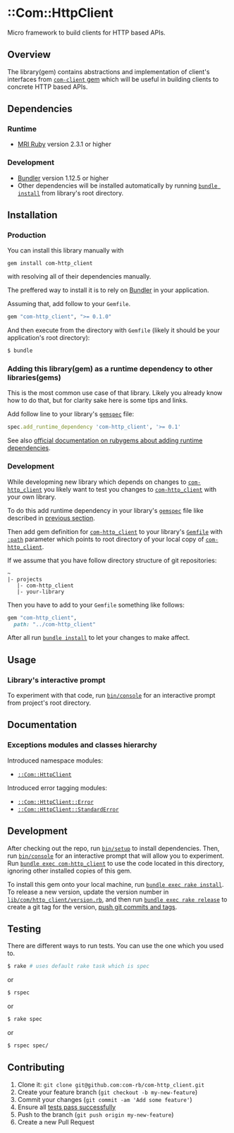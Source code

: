 # ::Com::HttpClient

Micro framework to build clients for HTTP based APIs.

## Overview

The library(gem) contains abstractions and implementation of client's interfaces
from [`com-client` gem](https://github.com/com-rb/com-client) which will be
useful in building clients to concrete HTTP based APIs.

## Dependencies

### Runtime

* [MRI Ruby](https://www.ruby-lang.org/) version 2.3.1 or higher

### Development

* [Bundler](http://bundler.io/) version 1.12.5 or higher
* Other dependencies will be installed automatically by running
  [`bundle install`](http://bundler.io/v1.11/bundle_install.html) from
  library's root directory.

## Installation

### Production

You can install this library manually with

```
gem install com-http_client
```

with resolving all of their dependencies manually.

The preffered way to install it is to rely on [Bundler](http://bundler.io/) in
your application.

Assuming that, add follow to your `Gemfile`.

```ruby
gem "com-http_client", ">= 0.1.0"
```

And then execute from the directory with `Gemfile` (likely it should be your
application's root directory):

```bash
$ bundle
```

### Adding this library(gem) as a runtime dependency to other libraries(gems)

This is the most common use case of that library.
Likely you already know how to do that, but for clarity sake here is some tips and links.

Add follow line to your library's [`gemspec`](http://guides.rubygems.org/specification-reference/) file:

```ruby
spec.add_runtime_dependency 'com-http_client', '>= 0.1'
```

See also [official documentation on rubygems about adding runtime dependencies](http://guides.rubygems.org/specification-reference/#add_runtime_dependency).

### Development

While developming new library which depends on changes to [`com-http_client`](https://github.com/com-rb/com-http_client)
you likely want to test you changes to [`com-http_client`](https://github.com/com-rb/com-http_client)
with your own library.

To do this add runtime dependency in your library's [`gemspec`](http://guides.rubygems.org/specification-reference/)
file like described in [previous section](#adding-this-librarygem-as-a-runtime-dependency-to-other-librariesgems).

Then add gem definition for [`com-http_client`](https://github.com/com-rb/com-http_client)
to your library's [`Gemfile`](http://bundler.io/gemfile.html) with
[`:path`](http://bundler.io/gemfile.html) parameter which points to root directory
of your local copy of [`com-http_client`](https://github.com/com-rb/com-http_client).

If we assume that you have follow directory structure of git repositories:

```
~
|- projects
   |- com-http_client
   |- your-library
```

Then you have to add to your `Gemfile` something like follows:

```ruby
gem "com-http_client",
  path: "../com-http_client"

```

After all run [`bundle install`](http://bundler.io/v1.12/man/bundle-install.1.html)
to let your changes to make affect.

## Usage

### Library's interactive prompt

To experiment with that code, run [`bin/console`](bin/console) for an interactive prompt from project's root directory.

## Documentation

### Exceptions modules and classes hierarchy

Introduced namespace modules:

* [`::Com::HttpClient`](lib/com/http_client.rb)

Introduced error tagging modules:

* [`::Com::HttpClient::Error`](lib/com/http_client/error.rb)
* [`::Com::HttpClient::StandardError`](lib/com/http_client/standard_error.rb)

## Development

After checking out the repo, run [`bin/setup`](bin/setup) to install dependencies.
Then, run [`bin/console`](bin/console) for an interactive prompt that will allow
you to experiment.
Run [`bundle exec com-http_client`](http://bundler.io/v1.11/bundle_exec.html) to
use the code located in this directory, ignoring other installed copies of this gem.

To install this gem onto your local machine, run
[`bundle exec rake install`](https://github.com/bundler/bundler/blob/master/lib/bundler/gem_helper.rb#L43).
To release a new version, update the version number in
[`lib/com/http_client/version.rb`](lib/com/http_client/version.rb),
and then run
[`bundle exec rake release`](https://github.com/bundler/bundler/blob/master/lib/bundler/gem_helper.rb#L53)
to create a git tag for the version,
[push git commits and tags](https://git-scm.com/docs/git-push).

## Testing

There are different ways to run tests. You can use the one which you used to.

```bash
$ rake # uses default rake task which is spec
```

or

```bash
$ rspec
```

or

```bash
$ rake spec
```

or

```bash
$ rspec spec/
```

## Contributing

1. Clone it: `git clone git@github.com:com-rb/com-http_client.git`
2. Create your feature branch (`git checkout -b my-new-feature`)
3. Commit your changes (`git commit -am 'Add some feature'`)
4. Ensure all [tests pass successfully](#testing)
5. Push to the branch (`git push origin my-new-feature`)
6. Create a new Pull Request
